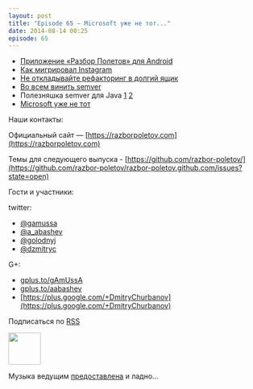 ```yaml
---
layout: post
title: "Episode 65 — Microsoft уже не тот..."
date: 2014-08-14 00:25
episode: 65
---
```


- [Приложение «Разбор Полетов» для Android](https://play.google.com/store/apps/details?id=com.shonenfactory.razborpoletov)
- [Как мигрировал Instagram](http://instagram-engineering.tumblr.com/post/89992572022/migrating-aws-fb)
- [Не откладывайте рефакторинг в долгий ящик](http://xprogramming.com/articles/refactoring-not-on-the-backlog/)
- [Во всем винить semver](http://www.jongleberry.com/semver-has-failed-us.html)
- Полезняшка semver для Java [1](https://github.com/jeluard/semantic-versioning) [2](https://github.com/zafarkhaja/java-semver) 
- [Microsoft уже не тот](http://arstechnica.com/information-technology/2014/08/how-microsoft-dragged-its-development-practices-into-the-21st-century/)


Наши контакты:

Официальный сайт — [https://razborpoletov.com](https://razborpoletov.com)

Темы для следующего выпуска - [https://github.com/razbor-poletov/](https://github.com/razbor-poletov/razbor-poletov.github.com/issues?state=open)

Гости и участники:

twitter: 

 * [@gamussa](https://twitter.com/#!/gamussa)
 * [@a_abashev](https://twitter.com/#!/a_abashev)
 * [@golodnyj](https://twitter.com/#!/golodnyj)
 * [@dzmitryc ](https://twitter.com/#!/dzmitryc)
 
G+:

 * [gplus.to/gAmUssA](http://gplus.to/gAmUssA) 
 * [gplus.to/aabashev](http://gplus.to/aabashev) 
 * [https://plus.google.com/+DmitryChurbanov](https://plus.google.com/+DmitryChurbanov) 

<!-- player goes here-->

<audio preload="none">
   <source src="http://traffic.libsyn.com/razborpoletov/razbor_65.mp3" type="audio/mp3" />
   Your browser does not support the audio tag.
</audio>

Подписаться по [RSS](http://feeds.feedburner.com/razbor-podcast)

<!-- episode file link goes here-->
<a href="http://traffic.libsyn.com/razborpoletov/razbor_65.mp3" imageanchor="1" style="clear: left; margin-bottom: 1em; margin-left: auto; margin-right: 2em;"><img border="0" height="64" src="https://razborpoletov.com/images/mp3.png" width="64" /></a>

Музыка ведущим [предоставлена](http://www.audiobank.fm/single-music/27/111/More-And-Less/) и ладно...

